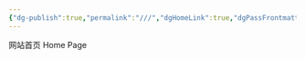 ```yaml
---
{"dg-publish":true,"permalink":"///","dgHomeLink":true,"dgPassFrontmatter":false}
---
```



网站首页
Home Page